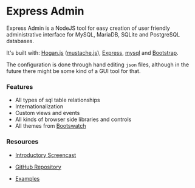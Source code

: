 
# Express Admin

Express Admin is a NodeJS tool for easy creation of user friendly administrative interface for MySQL, MariaDB, SQLite and PostgreSQL databases.

It's built with: [Hogan.js][1] ([mustache.js][2]), [Express][3], [mysql][4] and [Bootstrap][5].

The configuration is done through hand editing `json` files, although in the future there might be some kind of a GUI tool for that.


### Features

- All types of sql table relationships
- Internationalization
- Custom views and events
- All kinds of browser side libraries and controls
- All themes from [Bootswatch][6]


### Resources

- [Introductory Screencast][7]
- [GitHub Repository][8]
- [Examples][9]


  [1]: http://twitter.github.io/hogan.js/
  [2]: https://github.com/janl/mustache.js/
  [3]: http://expressjs.com/
  [4]: https://github.com/felixge/node-mysql
  [5]: http://twitter.github.io/bootstrap/
  [6]: http://bootswatch.com/
  [7]: http://www.youtube.com/watch?v=1CdoCB96QNk
  [8]: https://github.com/simov/express-admin
  [9]: https://github.com/simov/express-admin-examples
